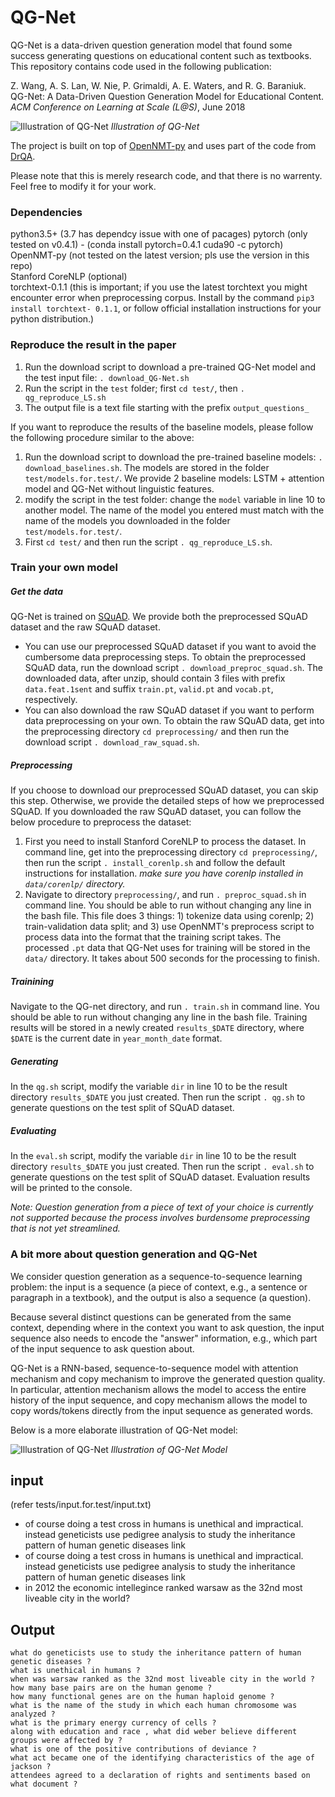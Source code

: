 # QG-Net
QG-Net is a data-driven question generation model that found
some success generating questions on educational content
such as textbooks. This repository contains code used in the 
following publication:

Z. Wang, A. S. Lan, W. Nie, P. Grimaldi, A. E. Waters, 
and R. G. Baraniuk. 
QG-Net: A Data-Driven Question Generation Model 
for Educational Content. 
_ACM Conference on Learning at Scale (L@S)_, 
June 2018

![Illustration of QG-Net](QG-Net-illustration.png)
*Illustration of QG-Net*

The project is built on top of 
[OpenNMT-py](https://github.com/OpenNMT/OpenNMT-py) 
and uses part of the code from 
[DrQA](https://github.com/facebookresearch/DrQA).

Please note that this is
merely research code, and that there is no warrenty. 
Feel free to modify it for your work.  

### Dependencies
python3.5+ (3.7 has dependcy issue with one of pacages)
pytorch (only tested on v0.4.1) - (conda install pytorch=0.4.1 cuda90 -c pytorch) \
OpenNMT-py (not tested on the latest version; pls use the version in this repo) \
Stanford CoreNLP (optional) \
torchtext-0.1.1 (this is important; if you use the latest 
torchtext you might encounter error when preprocessing 
corpus. Install by the command `pip3 install torchtext-
0.1.1`, or follow official installation instructions for
your python distribution.)

### Reproduce the result in the paper
1. Run the download script to download a pre-trained QG-Net model
and the test input file: `. download_QG-Net.sh`
2. Run the script in the `test` folder; first `cd test/`, then
`. qg_reproduce_LS.sh`
3. The output file is a text file starting with 
 the prefix `output_questions_`
 
If you want to reproduce the results of the baseline models,
please follow the following procedure similar to the above:
1. Run the download script to download the pre-trained baseline
models: `. download_baselines.sh`. The models are stored in 
the folder `test/models.for.test/`. We provide 2 baseline models:
LSTM + attention model and QG-Net without linguistic features.
2. modify the script in the test folder: change the `model` 
variable in line 10 to another model. The name of the model you 
entered must match with the name of the models you downloaded in
the folder `test/models.for.test/`.
3. First `cd test/` and then run the script `. qg_reproduce_LS.sh`.


### Train your own model

##### Get the data
QG-Net is trained on 
[SQuAD](https://rajpurkar.github.io/SQuAD-explorer/).
We provide both the preprocessed SQuAD dataset and the raw 
SQuAD dataset. 
- You can use our preprocessed SQuAD dataset if you want to
avoid the cumbersome data preprocessing steps. To obtain the 
preprocessed SQuAD data, run the download script 
`. download_preproc_squad.sh`. The downloaded data, after unzip,
should contain 3 files with prefix `data.feat.1sent` and suffix
`train.pt`, `valid.pt` and `vocab.pt`, respectively.
- You can also download the raw SQuAD dataset if you want to 
perform data preprocessing on your own. To obtain the raw SQuAD
data, get into the preprocessing directory `cd preprocessing/`
and then run the download script `. download_raw_squad.sh`.


##### Preprocessing
If you choose to download our preprocessed SQuAD dataset, you 
can skip this step. Otherwise, we provide the detailed steps 
of how we preprocessed SQuAD. If you downloaded the raw SQuAD 
dataset, you can follow the below procedure to preprocess the
dataset:
1. First you need to install Stanford CoreNLP to process
the dataset. In command line, get into the
preprocessing directory `cd preprocessing/`, then 
run the script `. install_corenlp.sh` and follow the default instructions
for installation. 
_make sure you have corenlp installed in `data/corenlp/` directory._
2. Navigate to directory `preprocessing/`, and run 
`. preproc_squad.sh` in command line. 
You should be able to run without changing any line in the bash file.
This file does 3 things: 1) tokenize data using corenlp; 2) train-validation
data split; and 3) use OpenNMT's preprocess script to process data 
into the format that the training script takes.
The processed `.pt` data that QG-Net uses for training will be 
stored in the `data/` directory.
It takes about 500 seconds for the processing to finish.


##### Trainining
Navigate to the QG-net directory, and run `. train.sh` in command
line.
You should be able to run without changing any line in the bash file.
Training results will be stored in a newly created 
`results_$DATE` directory, where `$DATE` is the current date in 
`year_month_date` format.

##### Generating
In the `qg.sh` script, modify the variable `dir` in line 10 to be 
the result directory `results_$DATE` you just created. 
Then run the script `. qg.sh` to generate questions on the test
split of SQuAD dataset. 

##### Evaluating
In the `eval.sh` script, modify the variable `dir` in line 10 to be 
the result directory `results_$DATE` you just created.
Then run the script `. eval.sh` to generate questions on the test
split of SQuAD dataset. Evaluation results will be printed to
the console.

_Note: Question generation from a piece of text of your choice
is currently not supported because the process involves burdensome
preprocessing that is not yet streamlined._

### A bit more about question generation and QG-Net
We consider question generation as a sequence-to-sequence learning
problem: the input is a sequence (a piece of context, e.g., a
sentence or paragraph in a textbook), and the output is also a 
sequence (a question).

Because several distinct questions can be generated from the same
context, depending where in the context you want to ask question,
the input sequence also needs to encode the "answer" information,
e.g., which part of the input sequence to ask question about.

QG-Net is a RNN-based, sequence-to-sequence model with attention
mechanism and copy mechanism to improve the generated question 
quality.
In particular, attention mechanism allows the model to 
access the entire history of the input sequence, and copy mechanism
allows the model to copy words/tokens directly from the input 
sequence as generated words.

Below is a more elaborate illustration of QG-Net model:

![Illustration of QG-Net](model.png)
*Illustration of QG-Net Model*

## input
(refer tests/input.for.test/input.txt)
- of course doing a test cross in humans is unethical and impractical. instead geneticists use pedigree analysis to study the inheritance pattern of human genetic diseases link
- of course doing a test cross in humans is unethical and impractical. instead geneticists use pedigree analysis to study the inheritance pattern of human genetic diseases link
- in 2012 the economic intellegince ranked warsaw as the 32nd most liveable city in the world?

## Output
```
what do geneticists use to study the inheritance pattern of human genetic diseases ?
what is unethical in humans ?
when was warsaw ranked as the 32nd most liveable city in the world ?
how many base pairs are on the human genome ?
how many functional genes are on the human haploid genome ?
what is the name of the study in which each human chromosome was analyzed ?
what is the primary energy currency of cells ?
along with education and race , what did weber believe different groups were affected by ?
what is one of the positive contributions of deviance ?
what act became one of the identifying characteristics of the age of jackson ?
attendees agreed to a declaration of rights and sentiments based on what document ?
```
